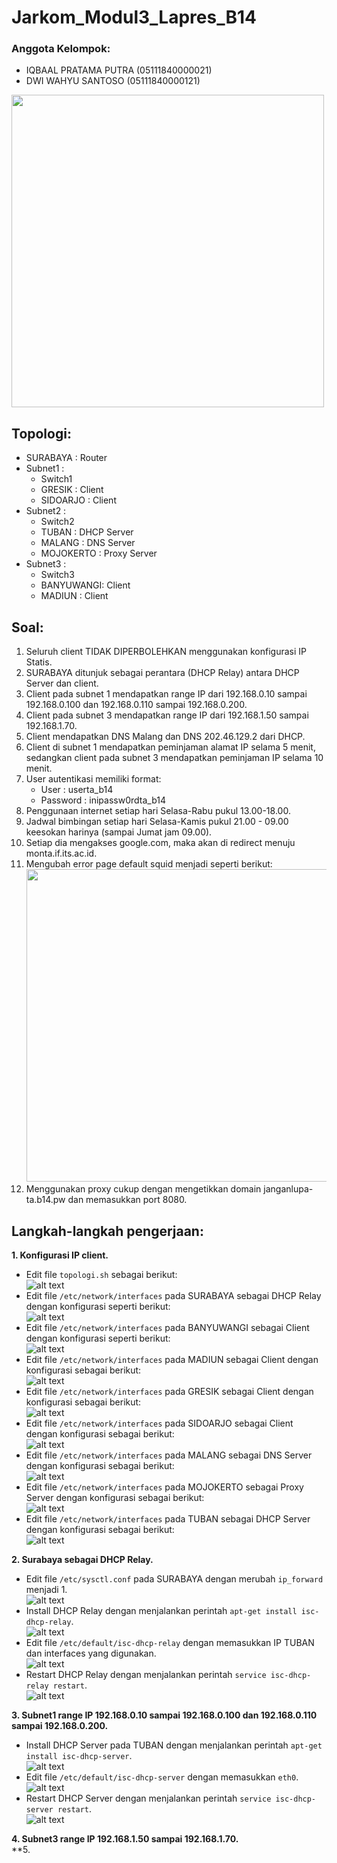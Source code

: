 # **Jarkom_Modul3_Lapres_B14**
### Anggota Kelompok:
- IQBAAL PRATAMA PUTRA  (05111840000021)
- DWI WAHYU SANTOSO     (05111840000121)

<img src="images/topologi.PNG" width="500">

## Topologi:
- SURABAYA    : Router
- Subnet1     : 
  - Switch1
  - GRESIK    : Client
  - SIDOARJO  : Client
- Subnet2     :
  - Switch2
  - TUBAN     : DHCP Server
  - MALANG    : DNS Server
  - MOJOKERTO : Proxy Server
- Subnet3     :
  - Switch3
  - BANYUWANGI: Client
  - MADIUN    : Client

## Soal:
1. Seluruh client TIDAK DIPERBOLEHKAN menggunakan konfigurasi IP Statis. <br>
2. SURABAYA ditunjuk sebagai perantara (DHCP Relay) antara DHCP Server dan client. <br>
3. Client pada subnet 1 mendapatkan range IP dari 192.168.0.10 sampai 192.168.0.100 dan 192.168.0.110 sampai 192.168.0.200. <br>
4. Client pada subnet 3 mendapatkan range IP dari 192.168.1.50 sampai 192.168.1.70. <br>
5. Client mendapatkan DNS Malang dan DNS 202.46.129.2 dari DHCP. <br>
6. Client di subnet 1 mendapatkan peminjaman alamat IP selama 5 menit, sedangkan client pada subnet 3 mendapatkan peminjaman IP selama 10 menit. <br>
7. User autentikasi memiliki format: <br>
   - User : userta_b14 <br>
   - Password : inipassw0rdta_b14 <br>
8. Penggunaan internet setiap hari Selasa-Rabu pukul 13.00-18.00. <br>
9. Jadwal bimbingan setiap hari Selasa-Kamis pukul 21.00 - 09.00 keesokan harinya (sampai Jumat jam 09.00). <br>
10. Setiap dia mengakses google.com, maka akan di redirect menuju monta.if.its.ac.id. <br>
11. Mengubah error page default squid menjadi seperti berikut: <br>
<img src="images/error-page.PNG" width="500"> <br>
12. Menggunakan proxy cukup dengan mengetikkan domain janganlupa-ta.b14.pw dan memasukkan port 8080. <br>

## Langkah-langkah pengerjaan:

**1. Konfigurasi IP client.** <br>
- Edit file `topologi.sh` sebagai berikut: <br>
![alt text](/images/1.1.png) <br>
- Edit file `/etc/network/interfaces` pada SURABAYA sebagai DHCP Relay dengan konfigurasi seperti berikut: <br>
![alt text](/images/1.2.png) <br>
- Edit file `/etc/network/interfaces` pada BANYUWANGI sebagai Client dengan konfigurasi seperti berikut: <br>
![alt text](/images/1.3.png) <br>
- Edit file `/etc/network/interfaces` pada MADIUN sebagai Client dengan konfigurasi sebagai berikut: <br>
![alt text](/images/1.4.png) <br>
- Edit file `/etc/network/interfaces` pada GRESIK sebagai Client dengan konfigurasi sebagai berikut: <br>
![alt text](/images/1.5.png) <br>
- Edit file `/etc/network/interfaces` pada SIDOARJO sebagai Client dengan konfigurasi sebagai berikut: <br>
![alt text](/images/1.6.png) <br>
- Edit file `/etc/network/interfaces` pada MALANG sebagai DNS Server dengan konfigurasi sebagai berikut: <br>
![alt text](/images/1.7.png) <br>
- Edit file `/etc/network/interfaces` pada MOJOKERTO sebagai Proxy Server dengan konfigurasi sebagai berikut: <br>
![alt text](/images/1.8.png) <br>
- Edit file `/etc/network/interfaces` pada TUBAN sebagai DHCP Server dengan konfigurasi sebagai berikut: <br>
![alt text](/images/1.9.PNG) <br>

**2. Surabaya sebagai DHCP Relay.** <br>
- Edit file `/etc/sysctl.conf` pada SURABAYA dengan merubah `ip_forward` menjadi 1. <br>
![alt text](/images/2.1.PNG) <br>
- Install DHCP Relay dengan menjalankan perintah `apt-get install isc-dhcp-relay`. <br>
![alt text](/images/2.2.png) <br>
- Edit file `/etc/default/isc-dhcp-relay` dengan memasukkan IP TUBAN dan interfaces yang digunakan. <br>
![alt text](/images/2.3.PNG) <br>
- Restart DHCP Relay dengan menjalankan perintah `service isc-dhcp-relay restart`. <br>
![alt text](/images/2.4.png) <br>

**3. Subnet1 range IP 192.168.0.10 sampai 192.168.0.100 dan 192.168.0.110 sampai 192.168.0.200.** <br>
- Install DHCP Server pada TUBAN dengan menjalankan perintah `apt-get install isc-dhcp-server`. <br>
![alt text](/images/3.1.png) <br>
- Edit file `/etc/default/isc-dhcp-server` dengan memasukkan `eth0`. <br>
![alt text](/images/3.2.png) <br>
- Restart DHCP Server dengan menjalankan perintah `service isc-dhcp-server restart`. <br>
![alt text](/images/3.3.png) <br>

**4. Subnet3 range IP 192.168.1.50 sampai 192.168.1.70.** <br>
**5. 
